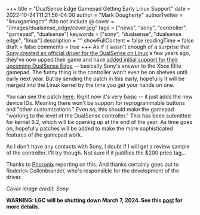 +++
title = "DualSense Edge Gamepad Getting Early Linux Support"
date = 2022-10-24T11:21:56-04:00
author = "Mark Dougherty"
authorTwitter = "linuxgamingctr" #do not include @
cover = "/images/dualsense_edge/cover.jpg"
tags = ["news", "sony", "controller", "gamepad", "dualsense"]
keywords = ["sony", "dualsense", "dualsense edge", "linux"]
description = ""
showFullContent = false
readingTime = false
draft = false
comments = true
+++
As if it wasn't enough of a surprise that [Sony created an official driver for the DualSense on Linux](https://www.phoronix.com/news/Sony-HID-PlayStation-PS5) a few years ago, they've now upped their game and have [added initial support for their upcoming DualSense Edge](https://www.phoronix.com/news/Sony-DualSense-Edge-Linux) -- basically Sony's answer to the Xbox Elite gamepad. The funny thing is the controller won't even be on shelves until early next year. But by sending the patch in this early, hopefully it will be merged into the Linux kernel by the time you get your hands on one.

You can see the patch [here](https://git.kernel.org/pub/scm/linux/kernel/git/hid/hid.git/commit/?h=for-next&id=b8a968efab301743fd659b5649c5d7d3e30e63a6). Right now it's very basic -- it just adds the new device IDs. Meaning there won't be support for reprogrammable buttons and "other customizations." Even so, this should make the gamepad "working to the level of the DualSense controller." This has been submitted for kernel 6.2, which will be opening up at the end of the year. As time goes on, hopefully patches will be added to make the more sophisticated features of the gamepad work.

As I don't have any contacts with Sony, I doubt if I will get a review sample of the controller. I'll try though. Not sure if it justifies the $200 price tag...

Thanks to [Phoronix](https://www.phoronix.com/news/Sony-DualSense-Edge-Linux) reporting on this. And thanks certainly goes out to Roderick Collenbrander, who's responsible for the development of the driver.

*Cover image credit: Sony*

**WARNING: LGC will be shutting down March 7, 2024. See this [post](https://linuxgamingcentral.com/posts/the-end-of-lgc/) for more details.**
